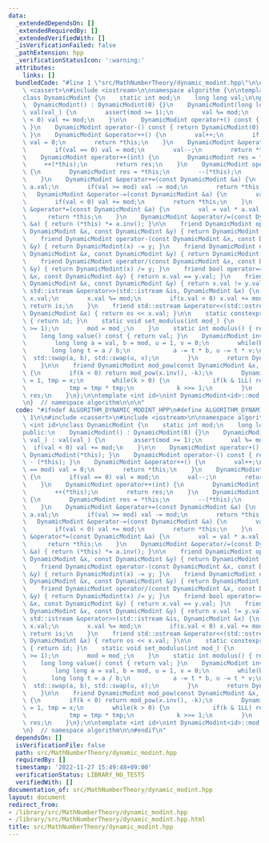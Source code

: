```yaml
---
data:
  _extendedDependsOn: []
  _extendedRequiredBy: []
  _extendedVerifiedWith: []
  _isVerificationFailed: false
  _pathExtension: hpp
  _verificationStatusIcon: ':warning:'
  attributes:
    links: []
  bundledCode: "#line 1 \"src/MathNumberTheory/dynamic_modint.hpp\"\n\n\n\n#include\
    \ <cassert>\n#include <iostream>\n\nnamespace algorithm {\n\ntemplate <int id>\n\
    class DynamicModint {\n    static int mod;\n    long long val;\n\npublic:\n  \
    \  DynamicModint() : DynamicModint(0) {}\n    DynamicModint(long long val_) :\
    \ val(val_) {\n        assert(mod >= 1);\n        val %= mod;\n        if(val\
    \ < 0) val += mod;\n    }\n\n    DynamicModint operator+() const { return DynamicModint(*this);\
    \ }\n    DynamicModint operator-() const { return DynamicModint(0) - (*this);\
    \ }\n    DynamicModint &operator++() {\n        val++;\n        if(val == mod)\
    \ val = 0;\n        return *this;\n    }\n    DynamicModint &operator--() {\n\
    \        if(val == 0) val = mod;\n        val--;\n        return *this;\n    }\n\
    \    DynamicModint operator++(int) {\n        DynamicModint res = *this;\n   \
    \     ++(*this);\n        return res;\n    }\n    DynamicModint operator--(int)\
    \ {\n        DynamicModint res = *this;\n        --(*this);\n        return res;\n\
    \    }\n    DynamicModint &operator+=(const DynamicModint &a) {\n        val +=\
    \ a.val;\n        if(val >= mod) val -= mod;\n        return *this;\n    }\n \
    \   DynamicModint &operator-=(const DynamicModint &a) {\n        val -= a.val;\n\
    \        if(val < 0) val += mod;\n        return *this;\n    }\n    DynamicModint\
    \ &operator*=(const DynamicModint &a) {\n        val = val * a.val % mod;\n  \
    \      return *this;\n    }\n    DynamicModint &operator/=(const DynamicModint\
    \ &a) { return (*this) *= a.inv(); }\n\n    friend DynamicModint operator+(const\
    \ DynamicModint &x, const DynamicModint &y) { return DynamicModint(x) += y; }\n\
    \    friend DynamicModint operator-(const DynamicModint &x, const DynamicModint\
    \ &y) { return DynamicModint(x) -= y; }\n    friend DynamicModint operator*(const\
    \ DynamicModint &x, const DynamicModint &y) { return DynamicModint(x) *= y; }\n\
    \    friend DynamicModint operator/(const DynamicModint &x, const DynamicModint\
    \ &y) { return DynamicModint(x) /= y; }\n    friend bool operator==(const DynamicModint\
    \ &x, const DynamicModint &y) { return x.val == y.val; }\n    friend bool operator!=(const\
    \ DynamicModint &x, const DynamicModint &y) { return x.val != y.val; }\n    friend\
    \ std::istream &operator>>(std::istream &is, DynamicModint &x) {\n        is >>\
    \ x.val;\n        x.val %= mod;\n        if(x.val < 0) x.val += mod;\n       \
    \ return is;\n    }\n    friend std::ostream &operator<<(std::ostream &os, const\
    \ DynamicModint &x) { return os << x.val; }\n\n    static constexpr int get_id()\
    \ { return id; }\n    static void set_modulus(int mod_) {\n        assert(mod_\
    \ >= 1);\n        mod = mod_;\n    }\n    static int modulus() { return mod; }\n\
    \    long long value() const { return val; }\n    DynamicModint inv() const {\n\
    \        long long a = val, b = mod, u = 1, v = 0;\n        while(b) {\n     \
    \       long long t = a / b;\n            a -= t * b, u -= t * v;\n          \
    \  std::swap(a, b), std::swap(u, v);\n        }\n        return DynamicModint(u);\n\
    \    }\n\n    friend DynamicModint mod_pow(const DynamicModint &x, long long k)\
    \ {\n        if(k < 0) return mod_pow(x.inv(), -k);\n        DynamicModint res\
    \ = 1, tmp = x;\n        while(k > 0) {\n            if(k & 1LL) res *= tmp;\n\
    \            tmp = tmp * tmp;\n            k >>= 1;\n        }\n        return\
    \ res;\n    }\n};\n\ntemplate <int id>\nint DynamicModint<id>::mod = 1'000'000'007;\n\
    \n}  // namespace algorithm\n\n\n"
  code: "#ifndef ALGORITHM_DYNAMIC_MODINT_HPP\n#define ALGORITHM_DYNAMIC_MODINT_HPP\
    \ 1\n\n#include <cassert>\n#include <iostream>\n\nnamespace algorithm {\n\ntemplate\
    \ <int id>\nclass DynamicModint {\n    static int mod;\n    long long val;\n\n\
    public:\n    DynamicModint() : DynamicModint(0) {}\n    DynamicModint(long long\
    \ val_) : val(val_) {\n        assert(mod >= 1);\n        val %= mod;\n      \
    \  if(val < 0) val += mod;\n    }\n\n    DynamicModint operator+() const { return\
    \ DynamicModint(*this); }\n    DynamicModint operator-() const { return DynamicModint(0)\
    \ - (*this); }\n    DynamicModint &operator++() {\n        val++;\n        if(val\
    \ == mod) val = 0;\n        return *this;\n    }\n    DynamicModint &operator--()\
    \ {\n        if(val == 0) val = mod;\n        val--;\n        return *this;\n\
    \    }\n    DynamicModint operator++(int) {\n        DynamicModint res = *this;\n\
    \        ++(*this);\n        return res;\n    }\n    DynamicModint operator--(int)\
    \ {\n        DynamicModint res = *this;\n        --(*this);\n        return res;\n\
    \    }\n    DynamicModint &operator+=(const DynamicModint &a) {\n        val +=\
    \ a.val;\n        if(val >= mod) val -= mod;\n        return *this;\n    }\n \
    \   DynamicModint &operator-=(const DynamicModint &a) {\n        val -= a.val;\n\
    \        if(val < 0) val += mod;\n        return *this;\n    }\n    DynamicModint\
    \ &operator*=(const DynamicModint &a) {\n        val = val * a.val % mod;\n  \
    \      return *this;\n    }\n    DynamicModint &operator/=(const DynamicModint\
    \ &a) { return (*this) *= a.inv(); }\n\n    friend DynamicModint operator+(const\
    \ DynamicModint &x, const DynamicModint &y) { return DynamicModint(x) += y; }\n\
    \    friend DynamicModint operator-(const DynamicModint &x, const DynamicModint\
    \ &y) { return DynamicModint(x) -= y; }\n    friend DynamicModint operator*(const\
    \ DynamicModint &x, const DynamicModint &y) { return DynamicModint(x) *= y; }\n\
    \    friend DynamicModint operator/(const DynamicModint &x, const DynamicModint\
    \ &y) { return DynamicModint(x) /= y; }\n    friend bool operator==(const DynamicModint\
    \ &x, const DynamicModint &y) { return x.val == y.val; }\n    friend bool operator!=(const\
    \ DynamicModint &x, const DynamicModint &y) { return x.val != y.val; }\n    friend\
    \ std::istream &operator>>(std::istream &is, DynamicModint &x) {\n        is >>\
    \ x.val;\n        x.val %= mod;\n        if(x.val < 0) x.val += mod;\n       \
    \ return is;\n    }\n    friend std::ostream &operator<<(std::ostream &os, const\
    \ DynamicModint &x) { return os << x.val; }\n\n    static constexpr int get_id()\
    \ { return id; }\n    static void set_modulus(int mod_) {\n        assert(mod_\
    \ >= 1);\n        mod = mod_;\n    }\n    static int modulus() { return mod; }\n\
    \    long long value() const { return val; }\n    DynamicModint inv() const {\n\
    \        long long a = val, b = mod, u = 1, v = 0;\n        while(b) {\n     \
    \       long long t = a / b;\n            a -= t * b, u -= t * v;\n          \
    \  std::swap(a, b), std::swap(u, v);\n        }\n        return DynamicModint(u);\n\
    \    }\n\n    friend DynamicModint mod_pow(const DynamicModint &x, long long k)\
    \ {\n        if(k < 0) return mod_pow(x.inv(), -k);\n        DynamicModint res\
    \ = 1, tmp = x;\n        while(k > 0) {\n            if(k & 1LL) res *= tmp;\n\
    \            tmp = tmp * tmp;\n            k >>= 1;\n        }\n        return\
    \ res;\n    }\n};\n\ntemplate <int id>\nint DynamicModint<id>::mod = 1'000'000'007;\n\
    \n}  // namespace algorithm\n\n#endif\n"
  dependsOn: []
  isVerificationFile: false
  path: src/MathNumberTheory/dynamic_modint.hpp
  requiredBy: []
  timestamp: '2022-11-27 15:49:48+09:00'
  verificationStatus: LIBRARY_NO_TESTS
  verifiedWith: []
documentation_of: src/MathNumberTheory/dynamic_modint.hpp
layout: document
redirect_from:
- /library/src/MathNumberTheory/dynamic_modint.hpp
- /library/src/MathNumberTheory/dynamic_modint.hpp.html
title: src/MathNumberTheory/dynamic_modint.hpp
---
```


